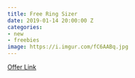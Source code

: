 ```yaml
---
title: Free Ring Sizer
date: 2019-01-14 20:00:00 Z
categories:
- new
- freebies
image: https://i.imgur.com/fC6AABq.jpg
---
```


[Offer Link](https://www.brilliantearth.com/ring_size/)
